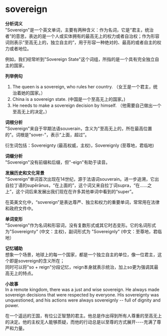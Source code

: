 # sovereign

**分析词义**  
"Sovereign"是一个英文单词，主要有两种含义：作为名词，它是“君主，统治者”的意思，表达的是一个人或实体拥有的最高无上的权力或者自治权；作为形容词则表示“至高无上的，独立自主的”，用于形容一种绝对的、最高的或者自主的权力或者地位。

  

例如，我们经常听到"Sovereign State"这个词组，所指的是一个具有完全独立自主的国家。

  

**列举例句**

  

1.  The queen is a sovereign, who rules her country. （女王是一个君主，统治着她的国家。）
2.  China is a sovereign state. (中国是一个至高无上的国家。)
3.  He needs to make a sovereign decision by himself. （他需要自己做出一个至高无上的决定。）

  

**词根分析**  
"Sovereign"来自于早期法语souverain，含义为"至高无上的，所在最高位置的"。词根是"sover-"，表示“上面，超过”。

  

衍生词包括：Sovereignty (最高权威，主权)，Sovereignly (至尊地，君临地)

  

**词缀分析**  
"Sovereign"没有前缀和后缀，但"-eign"有助于读音。

  

**发展历史和文化背景**  
"Sovereign"单词首次出现在14世纪，源于法语词souverain。进一步追溯，它出自拉丁语的supērānus，“在上面的”，这个词又来自拉丁词supra，“在……之上”，这个词后来发展出我们现在在许多其他单词中看到的“super”。

  

在英美文化中，“sovereign”是表达尊严、独立和权力的重要单词，常常用在法律和政府文件中。

  

**单词变形**  
"Sovereign"作为名词和形容词，没有复数形式或其它时态变形。它的名词形式为"Sovereignty" (中文：主权)，副词形式为 "Sovereignly" (中文：至尊地，君临地）

  

**记忆辅助**  
想象一个场景，地球上的每一个国家，都是一个独立自主的单位，像一位君主，这个即是sovereign的含义所在；  
同时可以将"so + reign"分段记忆，reign本身就表示统治，加上so更为强调其最高无上的特点。

  

**小故事**  
In a remote kingdom, there was a just and wise sovereign. He always made sovereign decisions that were respected by everyone. His sovereignty was unquestioned, and his actions were always sovereignly -- full of dignity and power.

  

在一个遥远的王国，有位公正智慧的君主。他总是作出得到所有人尊重的至高无上的决定。他的主权无人能够质疑，而他的行动总是以至尊的方式展开----充满了尊严和力量。
